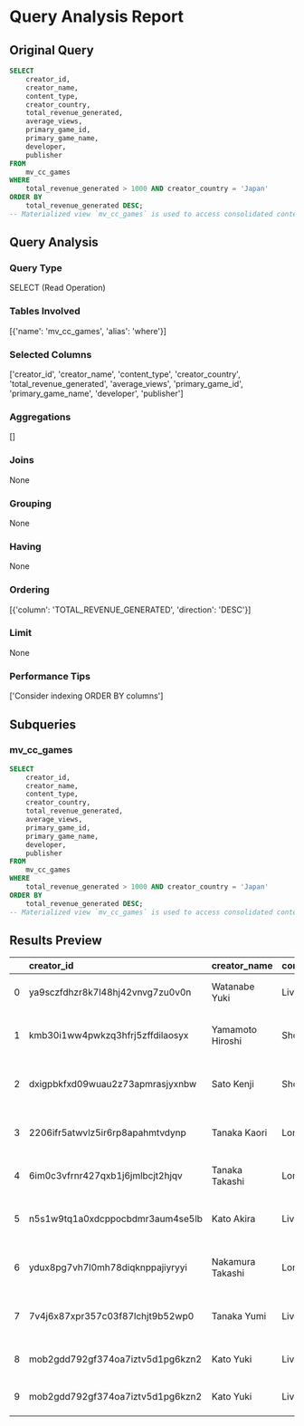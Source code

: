# Query Analysis Report

## Original Query
```sql
SELECT 
    creator_id, 
    creator_name, 
    content_type, 
    creator_country, 
    total_revenue_generated, 
    average_views, 
    primary_game_id, 
    primary_game_name, 
    developer, 
    publisher
FROM 
    mv_cc_games
WHERE 
    total_revenue_generated > 1000 AND creator_country = 'Japan'
ORDER BY 
    total_revenue_generated DESC;
-- Materialized view `mv_cc_games` is used to access consolidated content creator data efficiently.
```

## Query Analysis

### Query Type
SELECT (Read Operation)

### Tables Involved
[{'name': 'mv_cc_games', 'alias': 'where'}]

### Selected Columns
['creator_id', 'creator_name', 'content_type', 'creator_country', 'total_revenue_generated', 'average_views', 'primary_game_id', 'primary_game_name', 'developer', 'publisher']

### Aggregations
[]

### Joins
None

### Grouping
None

### Having
None

### Ordering
[{'column': 'TOTAL_REVENUE_GENERATED', 'direction': 'DESC'}]

### Limit
None

### Performance Tips
['Consider indexing ORDER BY columns']

## Subqueries

### mv_cc_games
```sql
SELECT 
    creator_id, 
    creator_name, 
    content_type, 
    creator_country, 
    total_revenue_generated, 
    average_views, 
    primary_game_id, 
    primary_game_name, 
    developer, 
    publisher
FROM 
    mv_cc_games
WHERE 
    total_revenue_generated > 1000 AND creator_country = 'Japan'
ORDER BY 
    total_revenue_generated DESC;
-- Materialized view `mv_cc_games` is used to access consolidated content creator data efficiently.
```

## Results Preview
|    | creator_id                       | creator_name     | content_type   | creator_country   |   total_revenue_generated |   average_views | primary_game_id                      | primary_game_name              | developer                | publisher            |
|---:|:---------------------------------|:-----------------|:---------------|:------------------|--------------------------:|----------------:|:-------------------------------------|:-------------------------------|:-------------------------|:---------------------|
|  0 | ya9sczfdhzr8k7l48hj42vnvg7zu0v0n | Watanabe Yuki    | LiveStreamer   | Japan             |                   3299.03 |         5626054 | 723fffd3-a45b-4859-9eef-f7779012dd84 | Jotun: Valhalla Edition        | Thunder Lotus            | Thunder Lotus        |
|  1 | kmb30i1ww4pwkzq3hfrj5zffdilaosyx | Yamamoto Hiroshi | Short Form     | Japan             |                   2166.71 |         6999172 | a1ac7fa8-2974-40b6-8d0f-9b621932bab1 | EA STAR WARS™ TRIPLE BUNDLE    |                          |                      |
|  2 | dxigpbkfxd09wuau2z73apmrasjyxnbw | Sato Kenji       | Short Form     | Japan             |                   1447.39 |         9856690 | a57fb515-ed00-4da2-91f3-c47e13955a88 | Phantom Brigade                | Brace Yourself Games     | Brace Yourself Games |
|  3 | 2206ifr5atwvlz5ir6rp8apahmtvdynp | Tanaka Kaori     | Long Form      | Japan             |                   1427.34 |         6999416 | 17dbab83-b3c4-4585-83b7-b10d9456be39 | Back 4 Blood: Standard Edition | Turtle Rock Studios      | Warner Bros. Games   |
|  4 | 6im0c3vfrnr427qxb1j6jmlbcjt2hjqv | Tanaka Takashi   | Long Form      | Japan             |                   1391.29 |         9952071 | a876ff56-4cf4-4ee7-ba41-7e945aed1dc4 | Chorus                         | Deep Silver Fishlabs     | Deep Silver          |
|  5 | n5s1w9tq1a0xdcppocbdmr3aum4se5lb | Kato Akira       | LiveStreamer   | Japan             |                   1152.01 |         3123076 | 9c737676-dc62-414e-9948-70e5b338c7eb | Diabotical                     | The GD Studio            | The GD Studio        |
|  6 | ydux8pg7vh7l0mh78diqknppajiyryyi | Nakamura Takashi | Long Form      | Japan             |                   1061.75 |         3131608 | 55be9b13-382d-4a07-adfd-00b0f4daa256 | Relicta                        | Mighty Polygon           | Ravenscourt          |
|  7 | 7v4j6x87xpr357c03f87lchjt9b52wp0 | Tanaka Yumi      | LiveStreamer   | Japan             |                   1043.68 |         2829308 | 3afbcad5-722c-4a29-9f51-153b8622c95f | UnMetal                        | UnEpic Fran              | Versus Evil          |
|  8 | mob2gdd792gf374oa7iztv5d1pg6kzn2 | Kato Yuki        | LiveStreamer   | Japan             |                   1030.25 |         3308729 | f9d860f0-ff9c-40ee-af65-06b4d2222bfe | SLUDGE LIFE                    | Terri Vellmann & Doseone | Devolver Digital     |
|  9 | mob2gdd792gf374oa7iztv5d1pg6kzn2 | Kato Yuki        | LiveStreamer   | Japan             |                   1030.25 |         3308729 | c8c93930-6fbf-433e-a535-f501e3cc0ef2 | SLUDGE LIFE                    | Terri Vellmann,Doseone   | Devolver Digital     |